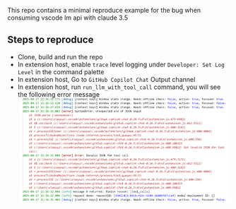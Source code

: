 This repo contains a minimal reproduce example for the bug when consuming vscode lm api with claude 3.5

## Steps to reproduce
- Clone, build and run the repo
- In extension host, enable `trace` level logging under `Developer: Set Log Level` in the command palette
- In extension host, Go to `GitHub Copilot Chat` Output channel
- In extension host, run `run_llm_with_tool_call` command, you will see the following error message
![alt text](image.png)
